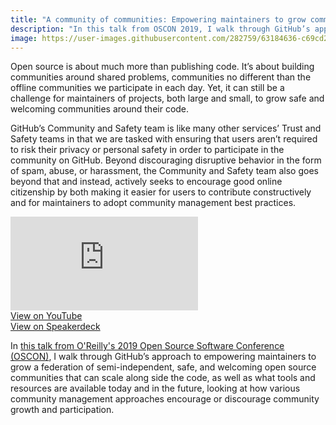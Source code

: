 ```yaml
---
title: "A community of communities: Empowering maintainers to grow communities around their code"
description: "In this talk from OSCON 2019, I walk through GitHub’s approach to empowering maintainers to grow a federation of semi-independent, safe, and welcoming open source communities that can scale along side the code."
image: https://user-images.githubusercontent.com/282759/63184636-c69cd280-c025-11e9-9f2b-12f0f48be965.png
---
```


Open source is about much more than publishing code. It’s about building communities around shared problems, communities no different than the offline communities we participate in each day. Yet, it can still be a challenge for maintainers of projects, both large and small, to grow safe and welcoming communities around their code.

GitHub’s Community and Safety team is like many other services’ Trust and Safety teams in that we are tasked with ensuring that users aren’t required to risk their privacy or personal safety in order to participate in the community on GitHub. Beyond discouraging disruptive behavior in the form of spam, abuse, or harassment, the Community and Safety team also goes beyond that and instead, actively seeks to encourage good online citizenship by both making it easier for users to contribute constructively and for maintainers to adopt community management best practices.

<div class="row">
    <div class="col-md-6 pb-2">
        <iframe src="https://www.youtube.com/embed/MNQiPeAGzQo" frameborder="0" allow="accelerometer; autoplay; encrypted-media; gyroscope; picture-in-picture" allowfullscreen class="w-100 h-100"></iframe>
    </div>
    <div class="col-md-6">
       <script async class="speakerdeck-embed" data-id="1a258e656b8f4749a71b4e5cc856a112" data-ratio="1.77777777777778" src="//speakerdeck.com/assets/embed.js"></script>
    </div>
</div>

<div class="row">
    <div class="col-md-6 text-center mb-2">
        <a href="https://www.youtube.com/watch?v=MNQiPeAGzQo">View on YouTube</a>
    </div>
    <div class="col-md-6 text-center mb-2">
        <a href="https://speakerdeck.com/benbalter/a-community-of-communities-empowering-maintainers-to-grow-communities-around-their-code">View on Speakerdeck</a>
    </div>
</div>

In [this talk from O'Reilly's 2019 Open Source Software Conference (OSCON)](https://conferences.oreilly.com/oscon/oscon-or/public/schedule/detail/76027), I walk through GitHub’s approach to empowering maintainers to grow a federation of semi-independent, safe, and welcoming open source communities that can scale along side the code, as well as what tools and resources are available today and in the future, looking at how various community management approaches encourage or discourage community growth and participation.
